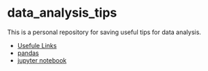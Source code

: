 # data_analysis_tips

This is a personal repository for saving useful tips for data analysis.

* [Usefule Links](docs/useful_links.md)
* [pandas](docs/pandas.md)
* [jupyter notebook](docs/jupyter_notebook.md)
